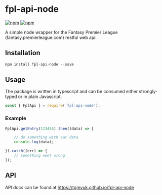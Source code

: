 # fpl-api-node

[![npm](https://img.shields.io/npm/v/fpl-api-node.svg)](https://www.npmjs.com/package/fpl-api-node)
[![npm](https://img.shields.io/apm/l/vim-mode.svg)]()

A simple node wrapper for the Fantasy Premier League (fantasy.premierleague.com) restful web api.

## Installation
```js
npm install fpl-api-node --save
```

## Usage
The package is written in typescript and can be consumed either strongly-typed or in plain Javascript.

```js
const { FplApi } = require('fpl-api-node');
```

### Example

```js
FplApi.getEntry(123456).then((data) => {

    // do something with our data
    console.log(data);

}).catch((err) => {
    // something went wrong
});
```

## API

API docs can be found at <a href="https://tgreyuk.github.io/fpl-api-node">https://tgreyuk.github.io/fpl-api-node</a>
